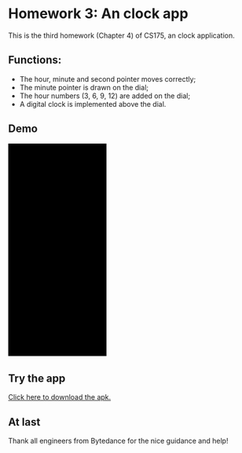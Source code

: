 # Homework 3: An clock app
This is the third homework (Chapter 4) of CS175, an clock application.

## Functions:
* The hour, minute and second pointer moves correctly;
* The minute pointer is drawn on the dial;
* The hour numbers (3, 6, 9, 12) are added on the dial;
* A digital clock is implemented above the dial.

## Demo
<p float="left">
  <img src="https://github.com/Jessie-jx/homework-LvJiaxi/blob/main/HW3_ch4/demo/hw3.gif" width="200"/>
</p>

## Try the app
[Click here to download the apk.](https://github.com/Jessie-jx/homework-LvJiaxi/blob/main/HW3_ch4/app/release/app-release.apk)

## At last
Thank all engineers from Bytedance for the nice guidance and help!
